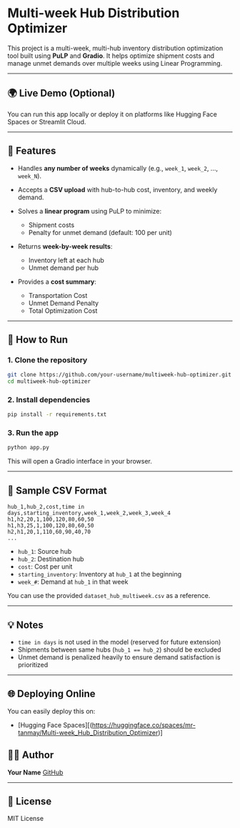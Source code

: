 # Multi-week Hub Distribution Optimizer

This project is a multi-week, multi-hub inventory distribution optimization tool built using **PuLP** and **Gradio**. It helps optimize shipment costs and manage unmet demands over multiple weeks using Linear Programming.

---

## 🌍 Live Demo (Optional)

You can run this app locally or deploy it on platforms like Hugging Face Spaces or Streamlit Cloud.

---

## 🚀 Features

* Handles **any number of weeks** dynamically (e.g., `week_1`, `week_2`, ..., `week_N`).
* Accepts a **CSV upload** with hub-to-hub cost, inventory, and weekly demand.
* Solves a **linear program** using PuLP to minimize:

  * Shipment costs
  * Penalty for unmet demand (default: 100 per unit)
* Returns **week-by-week results**:

  * Inventory left at each hub
  * Unmet demand per hub
* Provides a **cost summary**:

  * Transportation Cost
  * Unmet Demand Penalty
  * Total Optimization Cost

---

## 🔧 How to Run

### 1. Clone the repository

```bash
git clone https://github.com/your-username/multiweek-hub-optimizer.git
cd multiweek-hub-optimizer
```

### 2. Install dependencies

```bash
pip install -r requirements.txt
```

### 3. Run the app

```bash
python app.py
```

This will open a Gradio interface in your browser.

---

## 📄 Sample CSV Format

```
hub_1,hub_2,cost,time in days,starting_inventory,week_1,week_2,week_3,week_4
h1,h2,20,1,100,120,80,60,50
h1,h3,25,1,100,120,80,60,50
h2,h1,20,1,110,60,90,40,70
...
```

* `hub_1`: Source hub
* `hub_2`: Destination hub
* `cost`: Cost per unit
* `starting_inventory`: Inventory at `hub_1` at the beginning
* `week_#`: Demand at `hub_1` in that week

You can use the provided `dataset_hub_multiweek.csv` as a reference.

---

## 💡 Notes

* `time in days` is not used in the model (reserved for future extension)
* Shipments between same hubs (`hub_1 == hub_2`) should be excluded
* Unmet demand is penalized heavily to ensure demand satisfaction is prioritized

---

## 🌐 Deploying Online

You can easily deploy this on:

* [Hugging Face Spaces][(https://huggingface.co/spaces/mr-tanmay/Multi-week_Hub_Distribution_Optimizer)]

## 👨‍💼 Author

**Your Name**
[GitHub]((https://github.com/TanmayAdhikari))

---

## 🌟 License

MIT License
